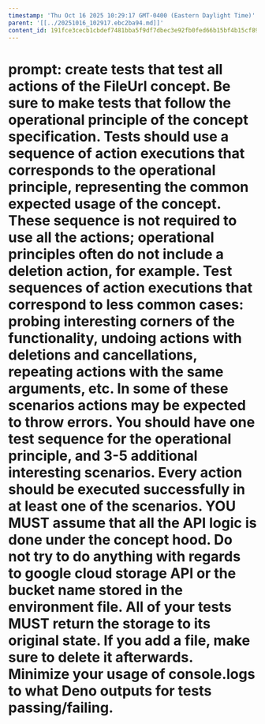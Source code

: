 ```yaml
---
timestamp: 'Thu Oct 16 2025 10:29:17 GMT-0400 (Eastern Daylight Time)'
parent: '[[../20251016_102917.ebc2ba94.md]]'
content_id: 191fce3cecb1cbdef7481bba5f9df7dbec3e92fb0fed66b15bf4b15cf89da4ed
---
```


# prompt: create tests that test all actions of the FileUrl concept. Be sure to make tests that follow the operational principle of the concept specification. Tests should use a sequence of action executions that corresponds to the operational principle, representing the common expected usage of the concept. These sequence is not required to use all the actions; operational principles often do not include a deletion action, for example. Test sequences of action executions that correspond to less common cases: probing interesting corners of the functionality, undoing actions with deletions and cancellations, repeating actions with the same arguments, etc. In some of these scenarios actions may be expected to throw errors. You should have one test sequence for the operational principle, and 3-5 additional interesting scenarios. Every action should be executed successfully in at least one of the scenarios. YOU MUST assume that all the API logic is done under the concept hood. Do not try to do anything with regards to google cloud storage API or the bucket name stored in the environment file. All of your tests MUST return the storage to its original state. If you add a file, make sure to delete it afterwards. Minimize your usage of console.logs to what Deno outputs for tests passing/failing.
